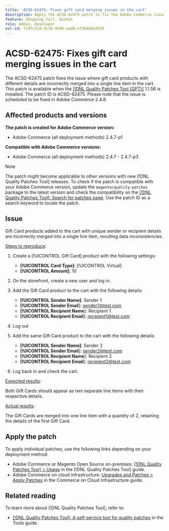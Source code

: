 ```yaml
---
title: 'ACSD-62475: Fixes gift card merging issues in the cart'
description: Apply the ACSD-62475 patch to fix the Adobe Commerce issue where gift card products with different details are incorrectly merged into a single line item in the cart.
feature: Shopping Cart, Quotes
role: Admin, Developer
exl-id: fc97c3c0-dc1b-4546-aad0-ef3b4b6a3415
---
```

# ACSD-62475: Fixes gift card merging issues in the cart

The ACSD-62475 patch fixes the issue where gift card products with different details are incorrectly merged into a single line item in the cart. This patch is available when the [[!DNL Quality Patches Tool (QPT)]](/help/tools/quality-patches-tool/quality-patches-tool-to-self-serve-quality-patches.md) 1.1.56 is installed. The patch ID is ACSD-62475. Please note that the issue is scheduled to be fixed in Adobe Commerce 2.4.8.

## Affected products and versions

**The patch is created for Adobe Commerce version:**

* Adobe Commerce (all deployment methods) 2.4.7-p1

**Compatible with Adobe Commerce versions:**

* Adobe Commerce (all deployment methods) 2.4.7 - 2.4.7-p3

>[!NOTE]
>
>The patch might become applicable to other versions with new [!DNL Quality Patches Tool] releases. To check if the patch is compatible with your Adobe Commerce version, update the `magento/quality-patches` package to the latest version and check the compatibility on the [[!DNL Quality Patches Tool]: Search for patches page](https://experienceleague.adobe.com/tools/commerce-quality-patches/index.html). Use the patch ID as a search keyword to locate the patch.

## Issue

Gift Card products added to the cart with unique sender or recipient details are incorrectly merged into a single line item, resulting data inconsistencies.

<u>Steps to reproduce</u>:

1. Create a [!UICONTROL Gift Card] product with the following settings:
    * **[!UICONTROL Card Type]**: [!UICONTROL Virtual]
    * **[!UICONTROL Amount]**: 10

1. On the storefront, create a new user and log in.

1. Add the Gift Card product to the cart with the following details:
   * **[!UICONTROL Sender Name]**: Sender 1
   * **[!UICONTROL Sender Email**]: sender1@test.com
   * **[!UICONTROL Recipient Name**]: Recipient 1
   * **[!UICONTROL Recipient Email**]: recipient1@test.com


1. Log out

1. Add the same Gift Card product to the cart with the following details:
   * **[!UICONTROL Sender Name]**: Sender 2
   * **[!UICONTROL Sender Email**]: sender2@test.com
   * **[!UICONTROL Recipient Name**]: Recipient 2
   * **[!UICONTROL Recipient Email**]: recipient2@test.com

1. Log back in and check the cart.

<u>Expected results</u>:

Both Gift Cards should appear as two separate line items with their respective details.

<u>Actual results</u>:

The Gift Cards are merged into one line item with a quantity of 2, retaining the details of the first Gift Card.

## Apply the patch

To apply individual patches, use the following links depending on your deployment method:

* Adobe Commerce or Magento Open Source on-premises: [[!DNL Quality Patches Tool] > Usage](/help/tools/quality-patches-tool/usage.md) in the [!DNL Quality Patches Tool] guide.
* Adobe Commerce on cloud infrastructure: [Upgrades and Patches > Apply Patches](https://experienceleague.adobe.com/docs/commerce-cloud-service/user-guide/develop/upgrade/apply-patches.html) in the Commerce on Cloud Infrastructure guide.

## Related reading

To learn more about [!DNL Quality Patches Tool], refer to:

* [[!DNL Quality Patches Tool]: A self-service tool for quality patches](/help/tools/quality-patches-tool/quality-patches-tool-to-self-serve-quality-patches.md) in the Tools guide.
